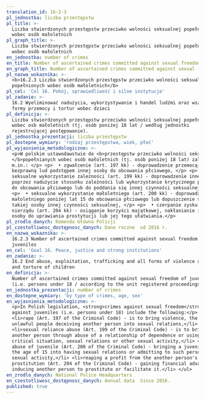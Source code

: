 ```yaml
---
translation_id: 16-2-3
pl_jednostka: liczba przestępstw
pl_title: >-
  Liczba stwierdzonych przestępstw przeciwko wolności seksualnej popełnionych
  wobec osób małoletnich
pl_graph_title: >-
  Liczba stwierdzonych przestępstw przeciwko wolności seksualnej popełnionych
  wobec osób małoletnich
en_jednostka: number of crimes
en_title: Number of ascertained crimes committed against sexual freedom of juveniles
en_graph_title: Number of ascertained crimes committed against sexual freedom of juveniles
pl_nazwa_wskaznika: >-
  <b>16.2.3 Liczba stwierdzonych przestępstw przeciwko wolności seksualnej
  popełnionych wobec osób małoletnich</b>
pl_cel: 'Cel 16. Pokój, sprawiedliwość i silne instytucje'
pl_zadanie: >-
  16.2 Wyeliminować nadużycia, wykorzystywanie i handel ludźmi oraz wszelkie
  formy przemocy i tortur wobec dzieci
pl_definicja: >-
  Liczba stwierdzonych przestępstw przeciwko wolności seksualnej popełnionych
  wobec osb małoletnich (tj. osób poniżej 18 lat / według jednostki
  rejestrującej postępowanie).
pl_jednostka_prezentacji: liczba przestępstw
pl_dostepne_wymiary: 'rodzaj przestępstwa, wiek, płeć'
pl_wyjasnienia_metodologiczne: >-
  <p>W polskim ustawodawstwie do <b>przestępstw przeciwko wolności seksualnej
  </b>popełnianych wobec osób małoletnich (tj. osób poniżej 18 lat) zalicza się
  m.in.: </p> <p>  • zgwałcenie (art. 197 kk) - doprowadzenie przemocą, groźbą
  bezprawną lud podstępem innej osoby do obcowania płciowego, </p> <p>  •
  seksualne wykorzystanie zależności (art. 199 kk) - doprowadzenie innej osoby,
  poprzez nadużycie stosunku zależności lub wykorzystanie krytycznego położenia,
  do obcowania płciowego lub do poddania się innej czynności seksualnej, </p>
  <p>  • seksualne wykorzystanie małoletniego (art. 200 kk) - doprowadzenie
  małoletniego poniżej lat 15 do obcowania płciowego lub dopuszczenie się wobec
  takiej osoby innej czynności seksualnej, </p> <p>  • czerpanie zysku z cudzego
  nierządu (art. 204 kk) - osiąganie korzyści majątkowej, nakłanianie innej
  osoby do uprawiania prostytucji lub jej tego ułatwiania.</p>
pl_zrodlo_danych: Komenda Główna Policji
pl_czestotliwosc_dostępnosc_danych: Dane roczne  od 2016 r.
en_nazwa_wskaznika: >-
  16.2.3 Number of ascertained crimes committed against sexual freedom of
  juveniles
en_cel: 'Goal 16. Peace, justice and strong institutions'
en_zadanie: >-
  16.2 End abuse, exploitation, trafficking and all forms of violence against
  and torture of children
en_definicja: >-
  Number of ascertained crimes committed against sexual freedom of juveniles
  (i.e. persons under 18 / according to the unit registered proceedings).
en_jednostka_prezentacji: number of crimes
en_dostepne_wymiary: 'by type of crimes, age, sex'
en_wyjasnienia_metodologiczne: >-
  <p>In Polish legislation, <strong>crimes against sexual freedom</strong>
  against juveniles (i.e. persons under 18) include the following:</p> <ul>
  <li>rape (Art. 197 of the Criminal Code) - is to bring violence, the threat of
  unlawful people deceiving another person into sexual relations,</li>
  <li>sexual reliance abuse (Art. 199 of the Criminal Code) - is to bring
  another person through abuse of a relationship of dependence or using a
  critical situation, sexual relations or other sexual activity,</li> <li>sexual
  abuse of juvenile (Art. 200 of the Criminal Code) - bringing a juvenile below
  the age of 15 into having sexual relations or admitting to such person another
  sexual activity,</li> <li>reaping a profit from the another person's
  prostitution (Art. 204 of the Criminal Code) - gaining financial advantage,
  inducing another person to prostitute or facilitate it.</li> </ul>
en_zrodlo_danych: National Police Headquarters
en_czestotliwosc_dostępnosc_danych: Annual data  Since 2016.
published: true
---
```

